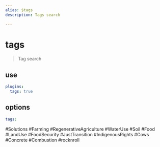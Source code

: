 ```yaml
---
alias: $tags
description: Tags search

---
```

# tags


> Tag search

## use

```yaml
plugins:
  tags: true
```

## options

```yaml
tags:
```


#Solutions #Farming #RegenerativeAgriculture #WaterUse #Soil #Food #LandUse #FoodSecurity #JustTransition #IndigenousRights #Cows #Concrete #Combustion #rocknroll